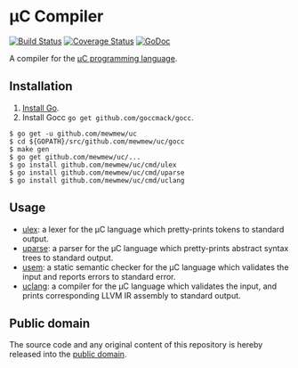 # µC Compiler

[![Build Status](https://travis-ci.org/mewmew/uc.svg?branch=master)](https://travis-ci.org/mewmew/uc)
[![Coverage Status](https://coveralls.io/repos/github/mewmew/uc/badge.svg?branch=master)](https://coveralls.io/github/mewmew/uc?branch=master)
[![GoDoc](https://godoc.org/github.com/mewmew/uc?status.svg)](https://godoc.org/github.com/mewmew/uc)

A compiler for the [µC programming language](https://www.it.uu.se/katalog/aleji304/CompilersProject/uc.html).

## Installation

1. [Install Go](https://golang.org/doc/install).
2. Install Gocc `go get github.com/goccmack/gocc`.

```
$ go get -u github.com/mewmew/uc
$ cd ${GOPATH}/src/github.com/mewmew/uc/gocc
$ make gen
$ go get github.com/mewmew/uc/...
$ go install github.com/mewmew/uc/cmd/ulex
$ go install github.com/mewmew/uc/cmd/uparse
$ go install github.com/mewmew/uc/cmd/uclang
```

## Usage

* [ulex](https://godoc.org/github.com/mewmew/uc/cmd/ulex): a lexer for the µC language which pretty-prints tokens to standard output.
* [uparse](https://godoc.org/github.com/mewmew/uc/cmd/uparse): a parser for the µC language which pretty-prints abstract syntax trees to standard output.
* [usem](https://godoc.org/github.com/mewmew/uc/cmd/usem): a static semantic checker for the µC language which validates the input and reports errors to standard error.
* [uclang](https://godoc.org/github.com/mewmew/uc/cmd/uclang): a compiler for the µC language which validates the input, and prints corresponding LLVM IR assembly to standard output.

## Public domain

The source code and any original content of this repository is hereby released into the [public domain].

[public domain]: https://creativecommons.org/publicdomain/zero/1.0/

